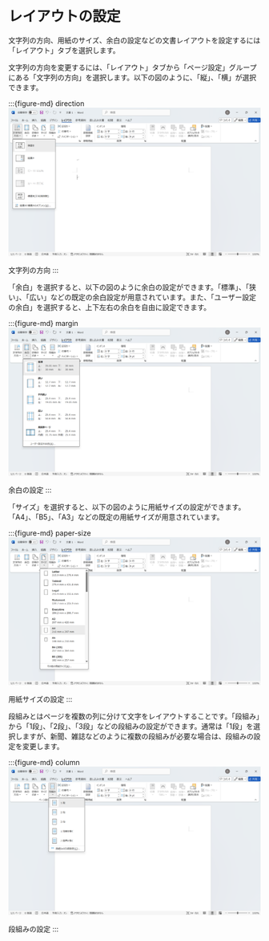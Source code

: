 # レイアウトの設定

文字列の方向、用紙のサイズ、余白の設定などの文書レイアウトを設定するには「レイアウト」タブを選択します。

文字列の方向を変更するには、「レイアウト」タブから「ページ設定」グループにある「文字列の方向」を選択します。以下の図のように、「縦」、「横」が選択できます。

:::{figure-md} direction
<img src="./images/word_layout.png" alt="文字列の方向" width="600px">

文字列の方向
:::

「余白」を選択すると、以下の図のように余白の設定ができます。「標準」、「狭い」、「広い」などの既定の余白設定が用意されています。また、「ユーザー設定の余白」を選択すると、上下左右の余白を自由に設定できます。

:::{figure-md} margin
<img src="./images/word_margin.png" alt="余白の設定" width="600px">

余白の設定
:::

「サイズ」を選択すると、以下の図のように用紙サイズの設定ができます。「A4」、「B5」、「A3」などの既定の用紙サイズが用意されています。

:::{figure-md} paper-size
<img src="./images/word_paper_size.png" alt="用紙サイズの設定" width="600px">

用紙サイズの設定
:::

段組みとはページを複数の列に分けて文字をレイアウトすることです。「段組み」から「1段」、「2段」、「3段」などの段組みの設定ができます。通常は「1段」を選択しますが、新聞、雑誌などのように複数の段組みが必要な場合は、段組みの設定を変更します。

:::{figure-md} column
<img src="./images/word_column.png" alt="段組みの設定" width="600px">

段組みの設定
:::